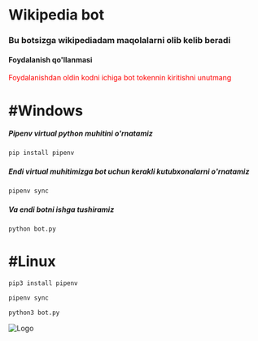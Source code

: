 # Wikipedia bot
### Bu botsizga wikipediadam maqolalarni olib kelib beradi
#### Foydalanish qo'llanmasi
<span style="color:red">Foydalanishdan oldin kodni ichiga bot tokennin kiritishni unutmang</span>
# #Windows 
##### Pipenv virtual python muhitini o'rnatamiz
```bash
pip install pipenv
```
##### Endi virtual muhitimizga bot uchun kerakli kutubxonalarni o'rnatamiz

```bash
pipenv sync
```
##### Va endi botni ishga tushiramiz
```bash
python bot.py
```


# #Linux

```bash
pip3 install pipenv
```

```bash
pipenv sync
```

```bash
python3 bot.py
```
![Logo](https://1000logos.net/wp-content/uploads/2017/05/Font-Wikipedia-logo.jpg)
    